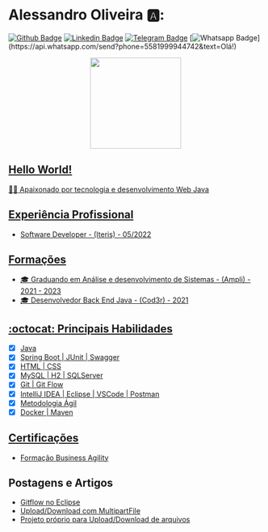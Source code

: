 # Alessandro Oliveira 🅰️:


[![Github Badge](https://img.shields.io/badge/-Github-000?style=flat-square&logo=Github&logoColor=white&link=https://github.com/alessandros-o/)](https://github.com/alessandros-o/)
[![Linkedin Badge](https://img.shields.io/badge/-LinkedIn-blue?style=flat-square&logo=Linkedin&logoColor=white&link=https://www.linkedin.com/in/alessandros-oliveira/)](https://www.linkedin.com/in/alessandros-oliveira/)
[![Telegram Badge](https://img.shields.io/badge/-Telegram-1ca0f1?style=flat-square&labelColor=1ca0f1&logo=telegram&logoColor=white&link=https://t.me/alessandros_o)](https://t.me/alessandros_o)
[![Whatsapp Badge](https://img.shields.io/badge/-Whatsapp-4CA143?style=flat-square&labelColor=4CA143&logo=whatsapp&logoColor=white&link=https://api.whatsapp.com/send?phone=5581999944742&text=Olá!)](https://api.whatsapp.com/send?phone=5581999944742&text=Olá!)

<div align="center">
  <a href="https://github.com/alessandros-o">
  <img height="180em" src="https://github-readme-stats.vercel.app/api/top-langs/?username=alessandros-o&layout=compact&langs_count=7&theme=dark"/>
</div>

## Hello World!
:man_technologist: Apaixonado por tecnologia e desenvolvimento Web Java

## Experiência Profissional
- Software Developer - (Iteris) - 05/2022

## Formações
- 🎓 Graduando em Análise e desenvolvimento de Sistemas - (Ampli) - 2021 - 2023
- 🎓 Desenvolvedor Back End Java - (Cod3r) - 2021


## :octocat:  Principais Habilidades
- [x] Java
- [x] Spring Boot | JUnit | Swagger
- [x] HTML | CSS
- [x] MySQL | H2 | SQLServer
- [x] Git | Git Flow
- [x] IntelliJ IDEA | Eclipse | VSCode | Postman 
- [x] Metodologia Ágil
- [x] Docker | Maven

## Certificações
- [Formação Business Agility](https://cursos.alura.com.br/degree/certificate/e9ecd7da-bd2d-41de-9ac1-1e3c8409a970)


## Postagens e Artigos
- [Gitflow no Eclipse](https://www.linkedin.com/posts/alessandros-oliveira_java-developer-backenddeveloper-activity-6901635985483132928-IgxK)
- [Upload/Download com MultipartFile](https://www.linkedin.com/posts/alessandros-oliveira_java-backenddeveloper-backend-activity-6897613693039775744-e04i)
- [Projeto próprio para Upload/Download de arquivos](https://www.linkedin.com/posts/alessandros-oliveira_devaos40-java-tecnologia-activity-6897245742239739904-epWV)


